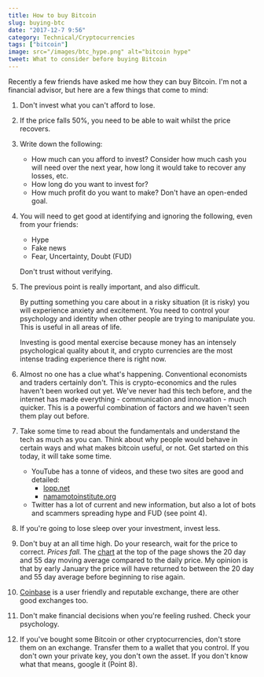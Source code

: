 ```yaml
---
title: How to buy Bitcoin
slug: buying-btc
date: "2017-12-7 9:56"
category: Technical/Cryptocurrencies
tags: ["bitcoin"]
image: src="/images/btc_hype.png" alt="bitcoin hype"
tweet: What to consider before buying Bitcoin
---
```


Recently a few friends have asked me how they can buy Bitcoin. I'm not a financial advisor, but here are a few things that come to mind:

1.  Don't invest what you can't afford to lose.

2.  If the price falls 50%, you need to be able to wait whilst the price
    recovers.

3.  Write down the following:

    - How much can you afford to invest? Consider how much cash you will need over the next year, how long it would take to recover any losses, etc.
    - How long do you want to invest for?
    - How much profit do you want to make? Don't have an open-ended goal.

4.  You will need to get good at identifying and ignoring the following, even from your friends:

    - Hype
    - Fake news
    - Fear, Uncertainty, Doubt (FUD)

    Don't trust without verifying.

5.  The previous point is really important, and also difficult.

    By putting something you care about in a risky situation (it is risky) you
    will experience anxiety and excitement. You need to control your psychology
    and identity when other people are trying to manipulate you. This is useful
    in all areas of life.

    Investing is
    good mental exercise because money has an intensely psychological quality
    about it, and crypto currencies are the most intense trading experience
    there is right now.

6.  Almost no one has a clue what's happening. Conventional economists and
    traders certainly don't. This is crypto-economics and the rules haven't been
    worked out yet. We've never had this tech before, and the internet has made
    everything - communication and innovation - much quicker. This is a powerful
    combination of factors and we haven't seen them play out before.

7.  Take some time to read about the fundamentals and understand the tech as
    much as you can. Think about why people would behave in certain ways and
    what makes bitcoin useful, or not. Get started on this today, it will take
    some time.

    - YouTube has a tonne of videos, and these two sites are good and detailed:
      - [lopp.net](http://lopp.net/bitcoin.html)
      - [namamotoinstitute.org](http://nakamotoinstitute.org/)
    - Twitter has a lot of current and new information, but also a lot of bots and scammers spreading hype and FUD (see point 4).

8.  If you're going to lose sleep over your investment, invest less.

9.  Don't buy at an all time high. Do your research, wait for the price to
    correct. _Prices fall._ The
    [chart](https://uk.tradingview.com/x/TrL9SA7o/) at the top of the page
    shows the 20 day and 55 day moving average compared to the daily price. My
    opinion is that by early January the price will have returned to between
    the 20 day and 55 day average before beginning to rise again.

10. [Coinbase](http://www.coinbase.com) is a user friendly and reputable
    exchange, there are other good exchanges too.

11. Don't make financial decisions when you're feeling rushed. Check your psychology.

12. If you've bought some Bitcoin or other cryptocurrencies, don't store them
    on an exchange. Transfer them to a wallet that you control. If you don't
    own your private key, you don't own the asset. If you don't know what
    that means, google it (Point 8).
